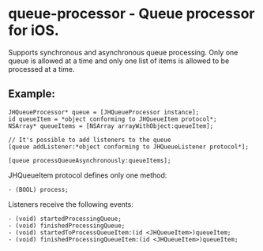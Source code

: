 queue-processor - Queue processor for iOS. 
========================================

Supports synchronous and asynchronous queue processing. Only one queue is allowed at 
a time and only one list of items is allowed to be processed at a time. 

Example: 
--------
    JHQueueProcessor* queue = [JHQueueProcessor instance];
    id queueItem = *object conforming to JHQueueItem protocol*;
    NSArray* queueItems = [NSArray arrayWithObject:queueItem];

    // It's possible to add listeners to the queue
    [queue addListener:*object conforming to JHQueueListener protocol*];

    [queue processQueueAsynchronously:queueItems];

JHQueueItem protocol defines only one method: 

    - (BOOL) process;

Listeners receive the following events: 

    - (void) startedProcessingQueue;
    - (void) finishedProcessingQueue;
    - (void) startedToProcessQueueItem:(id <JHQueueItem>)queueItem;
    - (void) finishedProcessingQueueItem:(id <JHQueueItem>)queueItem;